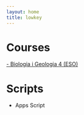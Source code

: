 ```yaml
---
layout: home
title: lowkey
---
```



# Courses
[- Biologia i Geologia 4 (ESO)](https://github.com/lveygonz/biogeo4)

# Scripts
- Apps Script



